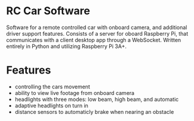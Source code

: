 # RC Car Software
Software for a remote controlled car with onboard camera, and additional driver support features. Consists of a server for oboard Raspberry Pi, that communicates with a client desktop app through a WebSocket. Written entirely in Python and utilizing Raspberry Pi 3A+.

# Features
* controlling the cars movement
* ability to view live footage from onboard camera
* headlights with three modes: low beam, high beam, and automatic
* adaptive headlights on turn in
* distance sensors to automaticly brake when nearing an obstacle
